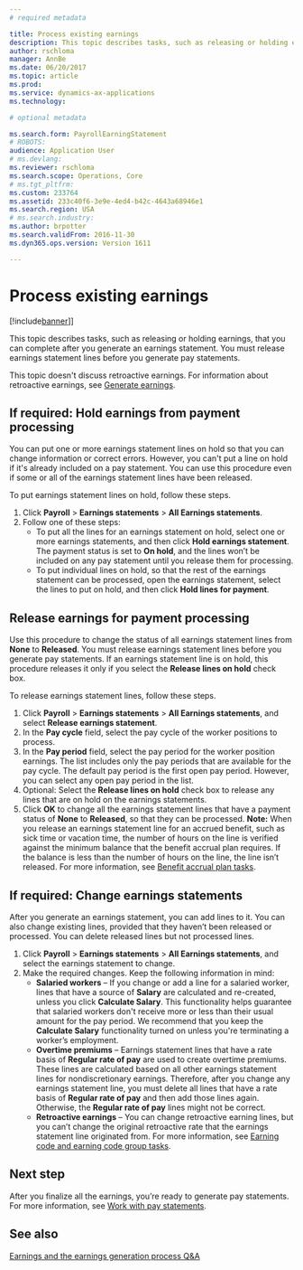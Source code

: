 ```yaml
---
# required metadata

title: Process existing earnings
description: This topic describes tasks, such as releasing or holding earnings, that you can complete after you generate an earnings statement. You must release earnings statement lines before you generate pay statements.
author: rschloma
manager: AnnBe
ms.date: 06/20/2017
ms.topic: article
ms.prod: 
ms.service: dynamics-ax-applications
ms.technology: 

# optional metadata

ms.search.form: PayrollEarningStatement
# ROBOTS: 
audience: Application User
# ms.devlang: 
ms.reviewer: rschloma
ms.search.scope: Operations, Core
# ms.tgt_pltfrm: 
ms.custom: 233764
ms.assetid: 233c40f6-3e9e-4ed4-b42c-4643a68946e1
ms.search.region: USA
# ms.search.industry: 
ms.author: brpotter
ms.search.validFrom: 2016-11-30
ms.dyn365.ops.version: Version 1611

---
```


# Process existing earnings

[!include[banner](../../includes/banner.md)]]


This topic describes tasks, such as releasing or holding earnings, that you can complete after you generate an earnings statement. You must release earnings statement lines before you generate pay statements.

This topic doesn't discuss retroactive earnings. For information about retroactive earnings, see [Generate earnings](noam-usa-generate-earnings.md).

## If required: Hold earnings from payment processing
You can put one or more earnings statement lines on hold so that you can change information or correct errors. However, you can't put a line on hold if it's already included on a pay statement. You can use this procedure even if some or all of the earnings statement lines have been released. 

To put earnings statement lines on hold, follow these steps.

1.  Click **Payroll** &gt; **Earnings statements** &gt; **All Earnings statements**.
2.  Follow one of these steps:
    -   To put all the lines for an earnings statement on hold, select one or more earnings statements, and then click **Hold earnings statement**. The payment status is set to **On hold**, and the lines won’t be included on any pay statement until you release them for processing.
    -   To put individual lines on hold, so that the rest of the earnings statement can be processed, open the earnings statement, select the lines to put on hold, and then click **Hold lines for payment**.

## Release earnings for payment processing
Use this procedure to change the status of all earnings statement lines from **None** to **Released**. You must release earnings statement lines before you generate pay statements. If an earnings statement line is on hold, this procedure releases it only if you select the **Release lines on hold** check box. 

To release earnings statement lines, follow these steps.

1.  Click **Payroll** &gt; **Earnings statements** &gt; **All Earnings statements**, and select **Release earnings statement**.
2.  In the **Pay cycle** field, select the pay cycle of the worker positions to process.
3.  In the **Pay period** field, select the pay period for the worker position earnings. The list includes only the pay periods that are available for the pay cycle. The default pay period is the first open pay period. However, you can select any open pay period in the list.
4.  Optional: Select the **Release lines on hold** check box to release any lines that are on hold on the earnings statements.
5.  Click **OK** to change all the earnings statement lines that have a payment status of **None** to **Released**, so that they can be processed. **Note:** When you release an earnings statement line for an accrued benefit, such as sick time or vacation time, the number of hours on the line is verified against the minimum balance that the benefit accrual plan requires. If the balance is less than the number of hours on the line, the line isn’t released. For more information, see [Benefit accrual plan tasks](noam-usa-benefit-accrual-plan-tasks.md).

## If required: Change earnings statements
After you generate an earnings statement, you can add lines to it. You can also change existing lines, provided that they haven’t been released or processed. You can delete released lines but not processed lines.

1.  Click **Payroll** &gt; **Earnings statements** &gt; **All Earnings statements**, and select the earnings statement to change.
2.  Make the required changes. Keep the following information in mind:
    -   **Salaried workers** – If you change or add a line for a salaried worker, lines that have a source of **Salary** are calculated and re-created, unless you click **Calculate Salary**. This functionality helps guarantee that salaried workers don't receive more or less than their usual amount for the pay period. We recommend that you keep the **Calculate Salary** functionality turned on unless you're terminating a worker’s employment.
    -   **Overtime premiums** – Earnings statement lines that have a rate basis of **Regular rate of pay** are used to create overtime premiums. These lines are calculated based on all other earnings statement lines for nondiscretionary earnings. Therefore, after you change any earnings statement line, you must delete all lines that have a rate basis of **Regular rate of pay** and then add those lines again. Otherwise, the **Regular rate of pay** lines might not be correct.
    -   **Retroactive earnings** – You can change retroactive earning lines, but you can’t change the original retroactive rate that the earnings statement line originated from. For more information, see [Earning code and earning code group tasks](noam-usa-earning-code-group-tasks.md).

## Next step
After you finalize all the earnings, you’re ready to generate pay statements. For more information, see [Work with pay statements](noam-usa-pay-statements.md).

See also
--------

[Earnings and the earnings generation process Q&A](noam-usa-earnings-generation-process.md)



